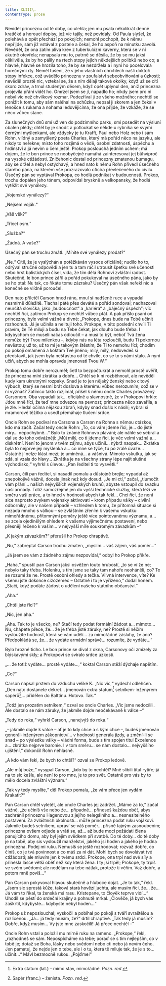 ```yaml
---
title: XLIII\.
contentType: prose
---
```


<section>

Neviděl princeznu od té doby, co ulehla; jen mu psala několikrát denně kratičké a horoucí dopisy, jež víc tajily, než povídaly. Od Paula slyšel, že polehává a opět přechází po pokojích; nemohl pochopit, že k němu nepřijde, sám již vstával z postele a čekal, že ho aspoň na minutku zavolá. Nevěděl, že ona zatím plivá krev z tuberkulózní kaverny, která se v ní akutně otevřela; nenapsala mu to, patrně se děsila, že by se mu jaksi ošklivěla, že by ho pálily na rtech stopy jejích někdejších polibků nebo co; a hlavně, hlavně se hrozila toho, že by se nezdržela a i nyní ho pocelovala horečnými rty. Neměl tušení, že v jeho vlastních chrchlech našli doktoři stopy infekce, což uvádělo princeznu v zoufalství sebeobviňování a úzkosti; nevěděl prostě nic, vztekal se, že s ním dělají takové okolky, když už se cítí skoro zdráv, a trnul studeným děsem, když opět uplynul den, aniž princezna projevila přání vidět ho. Omrzel jsem se jí, napadlo ho; nikdy jsem pro ni nebyl víc než chvilkový rozmar. Podezříval ji ze všeho možného; nechtěl se ponížit k tomu, aby sám naléhal na schůzku, nepsal jí skorem a jen čekal v lenošce s rukama a nohama ledovějícíma, že ona přijde, že vzkáže, že se něco vůbec stane.

Za slunečných dnů smí už ven do podzimního parku, smí posedět na výsluní obalen plédy; chtěl by je shodit a potloukat se někde u rybníka se svými černými myšlenkami, ale vždycky je tu Krafft, Paul nebo Holz nebo i sám Rohn, vlídný a zamyšlený poeta Charles, který má pořád něco na jazyku, ale nikdy to neřekne; místo toho rozjímá o vědě, osobní zdatnosti, úspěchu a hrdinství a já nevím o čem ještě. Prokop poslouchá jedním uchem; má dojem, že le bon prince se neobyčejně namáhá zainteresovat jej bůhvíproč na vysoké ctižádosti. Zničehonic dostal od princezny zmatenou bumagu, aby se držel a nebyl ostýchavý; a hned nato k němu Rohn přivedl úsečného starého pána, na kterém vše prozrazovalo oficíra převlečeného do civilu. Úsečný pán se vyptával Prokopa, co hodlá podnikat v budoucnosti. Prokop, trochu dopálen jeho tónem, odpovídal bryskně a velkopansky, že hodlá vytěžit své vynálezy.

„Vojenské vynálezy?“

„Nejsem voják.“

„Váš věk?“

„Třicet osm.“

„Služba?“

„Žádná. A vaše?“

Úsečný pán se trochu zmátl. „Míníte své vynálezy prodat?“

„Ne.“ Cítil, že je vyslýchán a potěžkáván vysoce oficiálně; nudilo ho to, odrýval stručné odpovědi a jen tu a tam ráčil utrousit špetku své učenosti nebo hrst balistických čísel, vida, že tím dělá Rohnovi zvláštní radost. Skutečně, le bon prince zářil a pořád pokukoval na úsečného pána, jako by se ho ptal: Nu tak, co říkáte tomu zázraku? Úsečný pán však neřekl nic a konečně se vlídně poroučel.

Den nato přiletěl Carson hned ráno, mnul si nadšeně ruce a vypadal nesmírně důležitě. Tlachal páté přes deváté a pořád sondoval; nadhazoval neurčitá slovíčka, jako „budoucnost“ a „kariéra“ a „báječný úspěch“; víc nechtěl říci, zatímco Prokop se nechtěl vůbec ptát. A pak přišlo psaní od princezny, bylo velmi vážné a divné: „Prokope, dnes bude na Tobě učinit rozhodnutí. Já je učinila a nelituji toho. Prokope, v této poslední chvíli Ti pravím, že Tě miluji a budu na Tebe čekat, jak dlouho bude třeba. I kdybychom se museli načas odloučit – a musí to být, neboť Tvá žena nemůže být Tvou milenkou –, kdyby nás na léta rozloučili, budu Ti pokornou nevěstou; už to, už to mi je takovým štěstím, že Ti to nemohu říci; chodím po pokoji omámená a koktám Tvé jméno; milý, milý, nedovedeš si představit, jak jsem byla nešťastna od té chvíle, co se to s námi stalo. A nyní učiň, abych se mohla opravdu jmenovati Tvou W.“

Prokop tomu dobře nerozuměl; četl to bezpočtukrát a nemohl prostě uvěřit, že princezna míní zkrátka a dobře… Chtěl se k ní rozběhnout, ale nevěděl kudy kam ukrutnými rozpaky. Snad je to jen nějaký ženský nebo citový výbuch, který se nesmí brát doslova a kterému vůbec nerozumím; což se v ní vyznáš? Zatímco takto rozjímal, přišel k němu oncle Charles provázený Carsonem. Oba vypadali tak… oficiálně a slavnostně, že v Prokopovi hrklo: Jdou mně říci, že teď mne odvezou na pevnost; princezna něco zavařila, a je zle. Hledal očima nějakou zbraň, kdyby snad došlo k násilí; vybral si mramorové těžítko a usedl přemáhaje tlučení srdce.

Oncle Rohn se podíval na Carsona a Carson na Rohna s němou otázkou, kdo má začít. Začal tedy oncle Rohn: „To, co vám jdeme říci, je… do jisté míry… nepochybně…“ Bylo to známé Rohnovo plavání; ale náhle se sebral a dal se do toho odvážněji: „Můj milý, co ti jdeme říci, je věc velmi vážná a… diskrétní. Není to jenom v tvém zájmu, abys učinil… nýbrž naopak… Zkrátka byla to nejprve její myšlenka a… co mne se týče, tu po zralé úvaze… Ostatně jí nelze klást mezí; je umíněná… a vášnivá. Mimoto vskutku, jak se zdá, si vzala do hlavy… Zkrátka je na všechny strany lépe najít slušné východisko,“ vyhrkl s úlevou. „Pan ředitel ti to vysvětlí.“

Carson, čili pan ředitel, si nasadil pomalu a důstojně brejle; vypadal až znepokojivě vážně, docela jinak než kdy dosud. „Je mi ctí,“ začal, „tlumočit vám přání… našich nejvyšších vojenských kruhů, abyste vstoupil do svazku naší armády. Totiž samozřejmě jen do vyšší technické služby, která leží ve směru vaší práce, a to hned v hodnosti abych tak řekl… Chci říci, že není sice naprosto zvykem vojensky aktivovati – krom případu války – civilní odborníky, ale v našem případě – vzhledem k tomu, že přítomná situace si nezadá mnoho s válkou – se zvláštním zřením k vašemu vskutku mimořádnému, přítomnými poměry ještě více pointovanému významu, a… se zcela ojedinělým ohledem k vašemu výjimečnému postavení, nebo přesněji řečeno k vašim… v nejvyšší míře soukromým závazkům –“

„K jakým závazkům?“ přerušil ho Prokop chraptivě.

„Nu,“ zabreptal Carson trochu zmaten, „myslím… váš zájem, váš poměr…“

„Já jsem se vám z žádného zájmu nezpovídal,“ odbyl ho Prokop příkře.

„Haha,“ spustil pan Carson jaksi osvěžen touto hrubostí, „to se ví že ne; nebylo taky třeba. Holenku, s tím jsme se taky tam nahoře neoháněli, co? To se rozumí že ne. Prostě osobní ohledy a tečka. Vlivná intervence, víte? Ke všemu jste dokonce cizozemec – Ostatně i to je vyřízeno,“ dodal honem. „Stačí, když podáte žádost o udělení našeho státního občanství.“

„Aha.“

„Chtěl jste říci?“

„Nic, jen aha.“

„Aha. Tak to je všecko, ne? Stačí tedy podat formální žádost a… mimoto… Nu, chápete přece, že… že je třeba jisté záruky, ne? Prostě si něčím vysloužíte hodnost, která se vám udělí… za mimořádné zásluhy, že ano? Předpokládá se, že… že vydáte armádní správě… rozumíte, že vydáte…“

Bylo hrozné ticho. Le bon prince se díval z okna, Carsonovy oči zmizely za blýskavými skly; a Prokopovi se svíralo srdce úzkostí.

„… že totiž vydáte… prostě vydáte…,“ koktal Carson stěží dýchaje napětím.

„Co?“

Carson napsal prstem do vzduchu veliké K. „Nic víc,“ vydechl odlehčen. „Den nato dostanete dekret… jmenován extra statum[^40] setníkem-inženýrem sapérů[^41]… přidělen do Balttinu. Hotovo. Tak.“

„Totiž jen prozatím setníkem,“ ozval se oncle Charles. „Víc jsme nedocílili. Ale dostalo se nám záruky, že jakmile dojde neočekávaně k válce –“

„Tedy do roka,“ vyhrkl Carson, „nanejvýš do roka.“

„– jakmile dojde k válce – ať je to kdy chce a s kým chce –, budeš jmenován generál-inženýrem zákopnictví… v hodnosti generála jízdy, a změní-li se snad – po výsledku války – vládní forma, bude s tím spojen titul Excelence a… zkrátka nejprve baronie. I v tom směru… se nám dostalo… nejvyššího ujištění,“ dokončil Rohn nehlasně.

„A kdo vám řekl, že bych to chtěl?“ ozval se Prokop ledově.

„Ale můj bože,“ vysypal Carson, „kdo by to nechtěl? Mně slíbili titul rytíře; já na to sic kašlu, ale není to pro mne, je to pro svět. Ostatně pro vás by to mělo docela zvláštní význam.“

„Tak vy tedy myslíte,“ děl Prokop pomalu, „že vám přece jen vydám Krakatit?“

Pan Carson chtěl vyletět, ale oncle Charles jej zadržel. „Máme za to,“ začal vážně, „že učiníš vše nebo že… případně… přineseš každou oběť, abys zachránil princeznu Hagenovou z jejího nelegálního a… nesnesitelného postavení. Za zvláštních okolností… může princezna podat ruku vojákovi. Jakmile budeš setníkem, upraví se váš poměr… přísně tajným zasnoubením; princezna ovšem odjede a vrátí se, až… až bude moci požádati člena panujícího domu, aby byl jejím svědkem při svatbě. Do té doby… do té doby je na tobě, aby sis vysloužil manželství, jakého jsi hoden a jakého je hodna princezna. Podej mi ruku. Nemusíš se ještě rozhodovat; rozvaž dobře, co činíš, co je tvá povinnost a co máš za ni dát. Mohl bych se dovolávat tvé ctižádosti; ale mluvím jen k tvému srdci. Prokope, ona trpí nad své síly a přinesla lásce větší oběť než kdy která žena. I ty jsi trpěl; Prokope, ty trpíš ve svém svědomí; ale nedělám na tebe nátlak, protože ti věřím. Važ dobře, a potom mně povíš…“

Pan Carson pokyvoval hlavou skutečně a hluboce dojat. „Je to tak,“ řekl. „Jsem sic sprostá kůže, taková stará hovězí juchta, ale musím říci, že… že… Já vám to říkal, ta ženská má rasu. Kristepane, to člověk teprve vidí…“ Uhodil se pěstí do srdeční krajiny a pohnutě mrkal. „Člověče, já bych vás zaškrtil, kdybyste… kdybyste nebyl hoden…“

Prokop už neposlouchal; vyskočil a pobíhal po pokoji s tváří svraštělou a rozlícenou. „Já… já tedy musím, že?“ drtil chraptivě. „Tak tedy já musím? Dobře, když musím… Vy jste mne zaskočili! Já přece nechtěl –“

Oncle Rohn vstal a položil mu mírně ruku na rameno. „Prokope,“ řekl, „rozhodneš se sám. Nepospícháme na tebe; poraď se s tím nejlepším, co v tobě je; dotaž se Boha, lásky nebo svědomí nebo cti nebo já nevím čeho. Jen pamatuj, že nejde jen o tebe, ale i o tu, která tě miluje tak, že je s to… učinit…“ Mávl bezmocně rukou. „Pojďme!“

</section>

[^1]: Brizance (franc.) – tříštivost. _Pozn. red_.

[^2]: Ve velkém. _Pozn. red_.

[^3]: Kupředu! _Pozn. red_.

[^4]: Ulstr – těžký zimní kabát. _Pozn. red_.

[^5]: Frýzek – vlys. _Pozn. red_.

[^6]: Překlad O. Vaňorného (1921).

[^7]: Amence (lat.) – zmatenost. _Pozn. red_.

[^8]: Divinace (lat.) – tušení, předvídání. _Pozn. red_.

[^9]: Kybelé, podle řecké mytologie maloasijská „velká matka bohů“, matka veškerého života. _Pozn. red_.

[^10]: L. Buchner (1824–1899) – něm. lékař a filozof s radikálně materialistickými názory. _Pozn. red_.

[^11]: Bootes (lat.) – souhvězdí Pastýře. _Pozn. red_.

[^12]: Ženerózní /generózní (franc.) – šlechetný. _Pozn. red_.

[^13]: Očekávám tě, P. S. Pozor, K. dorazil z Hamburku… _Pozn. red_.

[^14]: Jinak na to K. přijde. _Pozn. red_.

[^15]: „Jednomu jest vznešenou, nebeskou bohyní, druhému vydatnou krávou, která mu dává mléko.“ Schillerův epigram, překlad O. Vaňorný. _Pozn. red_.

[^16]: Nauen – německé město, v němž byla r. 1906 založena nejstarší německá radiostanice. _Pozn. red._

[^17]: Makao /macao – karetní hra. _Pozn. red_.

[^18]: Aiás – hrdina Homérovy Iliady, nejvyšší a nejsilnější ze všech Achájců. _Pozn. red_.

[^19]: Laissez-passer (franc.) – propustka. _Pozn. red_.

[^20]: Chaise longue (franc.) – lehátko. _Pozn. red_.

[^21]: Želví polévka. _Pozn. red_.

[^22]: Bej / beg (tur.) – islámský panovník, později nižší hodnostář či úředník. _Pozn. red_.

[^23]: Galop (franc.) – klus. _Pozn. red_.

[^24]: Fraktura femoris (lat.) – zlomenina stehenní kosti. _Pozn. red_.

[^25]: Swedenborg, Imanuel (1688–1772) – švéd. přírodovědec, známý mj. svými teozofickými vizemi. _Pozn. red_.

[^26]: Cousine (franc.) – bratranec. _Pozn. red_.

[^27]: Můj strýc. _Pozn. red_.

[^28]: Velký umělec. _Pozn. red_.

[^29]: Učitel tance. _Pozn. red_.

[^30]: Elože (řec.) – chvalořeč, pochvala. _Pozn. red_.

[^31]: To je hloupé. _Pozn. red_.

[^32]: Kakemono (jap.) – svitkový závěsný obraz. _Pozn. red_.

[^33]: Konfinace – úřední příkaz k pobytu na určeném místě, omezení volného pohybu. _Pozn. red_.

[^34]: Inkulpace – obvinění. _Pozn. red_.

[^35]: Dernier cri (franc.) – dosl. poslední výkřik. _Pozn. red_.

[^36]: Komtur (franc.) – vyšší hodnostář rytířského řádu. _Pozn. red_.

[^37]: Dreadnought (angl.) – pův. název bitevní lodi (Ničeho se neboj), obecné označení pro takový typ lodí. _Pozn. red_.

[^38]: Velmi laskavý. _Pozn. red_.

[^39]: Bunčuk (tur.) – vojenský odznak (žerď s koňským ohonem). _Pozn. red_.

[^40]: Extra statum (lat.) – mimo stav, mimořádně. _Pozn. red_.

[^41]: Sapér (franc.) – ženista. _Pozn. red_.

[^42]: Peignoir (franc.) – župan. _Pozn. red_.

[^43]: Kontribuce – peněžní dávky vymáhané okupační mocí na obyvatelstvu obsazeného území. _Pozn. red_.

[^44]: Tastr (něm.) – tlačítko, vypínač. _Pozn. red_.

[^45]: Sláva vítězství! _Pozn. red_.

[^46]: Mitrajéza (z franc. mitrailleuse) – palná zbraň, předchůdce kulometu. _Pozn. red_.
